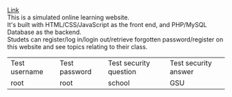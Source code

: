 <a href="http://codd.cs.gsu.edu/~hkuo2/Assignment3/login.php">Link</a><br/>
This is a simulated online learning website.<br/>
It's built with HTML/CSS/JavaScript as the front end, and PHP/MySQL Database as the backend.<br/>
Studets can register/log in/login out/retrieve forgotten password/register on this website and see topics relating to their class.<br/>
<table>
  <tr>
    <td>Test username</td>
    <td>Test password</td>       
    <td>Test security question</td>
    <td>Test security answer</td>
  </tr>
  <tr>
    <td>root</td>
    <td>root</td>
    <td>school</td>
    <td>GSU</td>
  </tr>
</table>
